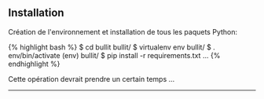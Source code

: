 ## Installation

Création de l'environnement et installation de tous les paquets Python:

{% highlight bash %}
$ cd bullit
bullit/ $ virtualenv env
bullit/ $ . env/bin/activate
(env) bullit/ $ pip install -r requirements.txt
...
{% endhighlight %}

Cette opération devrait prendre un certain temps ...

---

